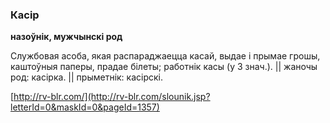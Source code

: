 ### Касір
**назоўнік, мужчынскі род**

Службовая асоба, якая распараджаецца касай, выдае і прымае грошы, каштоўныя паперы, прадае білеты; работнік касы (у 3 знач.). || жаночы род: касірка. || прыметнік: касірскі.

<a rel="author">[http://rv-blr.com/](http://rv-blr.com/slounik.jsp?letterId=0&maskId=0&pageId=1357)</a>
